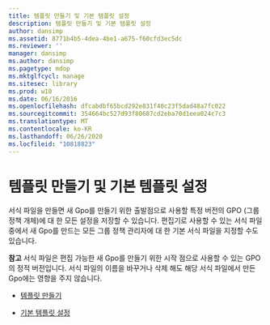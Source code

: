 ```yaml
---
title: 템플릿 만들기 및 기본 템플릿 설정
description: 템플릿 만들기 및 기본 템플릿 설정
author: dansimp
ms.assetid: 8771b4b5-4dea-4be1-a675-f60cfd3ec5dc
ms.reviewer: ''
manager: dansimp
ms.author: dansimp
ms.pagetype: mdop
ms.mktglfcycl: manage
ms.sitesec: library
ms.prod: w10
ms.date: 06/16/2016
ms.openlocfilehash: dfcabdbf65bcd292e831f40c23f5dad48a7fc022
ms.sourcegitcommit: 354664bc527d93f80687cd2eba70d1eea024c7c3
ms.translationtype: MT
ms.contentlocale: ko-KR
ms.lasthandoff: 06/26/2020
ms.locfileid: "10818823"
---
```

# 템플릿 만들기 및 기본 템플릿 설정


서식 파일을 만들면 새 Gpo를 만들기 위한 출발점으로 사용할 특정 버전의 GPO (그룹 정책 개체)에 대 한 모든 설정을 저장할 수 있습니다. 편집기로 사용할 수 있는 서식 파일 중에서 새 Gpo를 만드는 모든 그룹 정책 관리자에 대 한 기본 서식 파일을 지정할 수도 있습니다.

**참고**  서식 파일은 편집 가능한 새 Gpo를 만들기 위한 시작 점으로 사용할 수 있는 GPO의 정적 버전입니다. 서식 파일의 이름을 바꾸거나 삭제 해도 해당 서식 파일에서 만든 Gpo에는 영향을 주지 않습니다.

 

-   [템플릿 만들기](create-a-template.md)

-   [기본 템플릿 설정](set-a-default-template.md)

 

 





